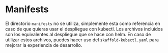 # Manifests
El directorio `manifests` no se utiliza, simplemente esta como referencia en caso de que quieras usar el despliegue con kubectl.
Los archivos incluidos son los equivalentes al despliegue que se hace con helm. En caso de utilizar estos archivos, puedes hacer uso del `skaffold-kubectl.yaml` para mejorar la experiencia de desarrollo.
